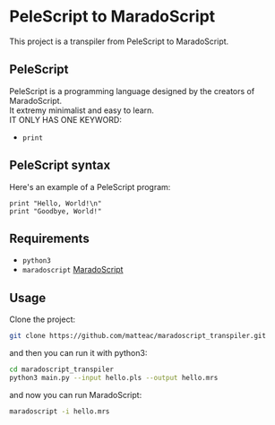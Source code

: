 # PeleScript to MaradoScript
This project is a transpiler from PeleScript to MaradoScript.

## PeleScript
PeleScript is a programming language designed by the creators of MaradoScript.  
It extremy minimalist and easy to learn.  
IT ONLY HAS ONE KEYWORD:
- `print`

## PeleScript syntax
Here's an example of a PeleScript program:
```pelescript
print "Hello, World!\n"
print "Goodbye, World!"
```
## Requirements
- `python3`
- `maradoscript` [MaradoScript](https://github.com/matteac/maradoscript) 

## Usage
Clone the project:
```bash
git clone https://github.com/matteac/maradoscript_transpiler.git
```
and then you can run it with python3:
```bash
cd maradoscript_transpiler
python3 main.py --input hello.pls --output hello.mrs
```
and now you can run MaradoScript:
```bash
maradoscript -i hello.mrs
```
